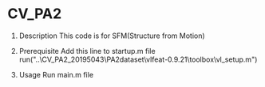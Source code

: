 
# CV_PA2

1. Description
This code is for SFM(Structure from Motion)

2. Prerequisite
Add this line to startup.m file
run("..\CV_PA2_20195043\PA2dataset\vlfeat-0.9.21\toolbox\vl_setup.m")

3. Usage
Run main.m file
